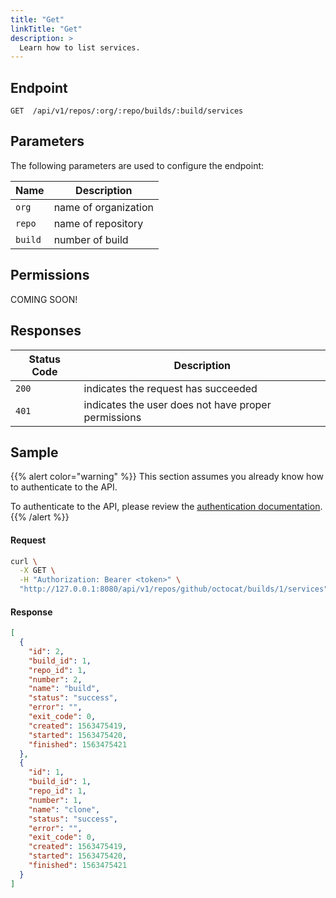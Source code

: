 ```yaml
---
title: "Get"
linkTitle: "Get"
description: >
  Learn how to list services.
---
```


## Endpoint

```
GET  /api/v1/repos/:org/:repo/builds/:build/services
```

## Parameters

The following parameters are used to configure the endpoint:

| Name    | Description          |
| ------- | -------------------- |
| `org`   | name of organization |
| `repo`  | name of repository   |
| `build` | number of build      |

## Permissions

COMING SOON!

## Responses

| Status Code | Description                                         |
| ----------- | --------------------------------------------------- |
| `200`       | indicates the request has succeeded                 |
| `401`       | indicates the user does not have proper permissions |

## Sample

{{% alert color="warning" %}}
This section assumes you already know how to authenticate to the API.

To authenticate to the API, please review the [authentication documentation](/docs/reference/api/authentication/).
{{% /alert %}}

#### Request

```sh
curl \
  -X GET \
  -H "Authorization: Bearer <token>" \
  "http://127.0.0.1:8080/api/v1/repos/github/octocat/builds/1/services"
```

#### Response

```json
[
  {
    "id": 2,
    "build_id": 1,
    "repo_id": 1,
    "number": 2,
    "name": "build",
    "status": "success",
    "error": "",
    "exit_code": 0,
    "created": 1563475419,
    "started": 1563475420,
    "finished": 1563475421
  },
  {
    "id": 1,
    "build_id": 1,
    "repo_id": 1,
    "number": 1,
    "name": "clone",
    "status": "success",
    "error": "",
    "exit_code": 0,
    "created": 1563475419,
    "started": 1563475420,
    "finished": 1563475421
  }
]
```
